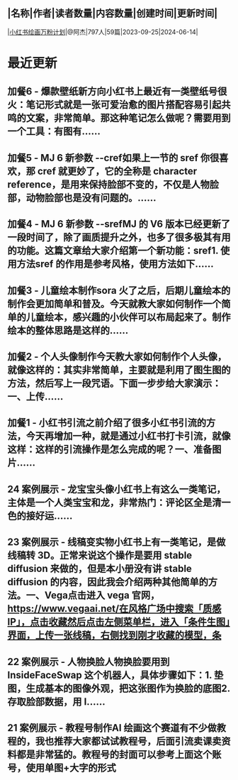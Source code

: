 |名称|作者|读者数量|内容数量|创建时间|更新时间|
---
|[小红书绘画万粉计划](https://xiaobot.net/p/mj?refer=0b133df9-27dc-423b-8101-639049001c13)|@阿杰|797人|59篇|2023-09-25|2024-06-14|

# 最近更新
## 加餐6 - 爆款壁纸新方向小红书上最近有一类壁纸号很火：笔记形式就是一张可爱治愈的图片搭配容易引起共鸣的文案，非常简单。那这种笔记怎么做呢？需要用到一个工具：有图有......
## 加餐5 - MJ 6 新参数 --cref如果上一节的 sref 你很喜欢，那 cref 就更妙了，它的全称是 character reference，是用来保持脸部不变的，不仅是人物脸部，动物脸部也是没有问题的。......
## 加餐4 - MJ 6 新参数 --srefMJ 的 V6 版本已经更新了一段时间了，除了画质提升之外，也多了很多极其有用的功能。这篇文章给大家介绍第一个新功能：sref1. 使用方法sref 的作用是参考风格，使用方法如下......
## 加餐3 - 儿童绘本制作sora 火了之后，后期儿童绘本的制作会更加简单和普及。今天就教大家如何制作一个简单的儿童绘本，感兴趣的小伙伴可以布局起来了。制作绘本的整体思路是这样的......
## 加餐2 - 个人头像制作今天教大家如何制作个人头像，就像这样的：其实非常简单，主要就是利用了图生图的方法，然后写上一段咒语。下面一步步给大家演示：一、上传......
## 加餐1 - 小红书引流之前介绍了很多小红书引流的方法，今天再增加一种，就是通过小红书打卡引流，就像这样：这样的引流操作是怎么完成的呢？一、准备图片......
## 24 案例展示 - 龙宝宝头像小红书上有这么一类笔记，主体是一个人类宝宝和龙，非常热门：评论区全是清一色的接好运......
## 23 案例展示 - 线稿变实物小红书上有一类笔记，是做线稿转 3D。正常来说这个操作是要用 stable diffusion 来做的，但是本小册没有讲 stable diffusion 的内容，因此我会介绍两种其他简单的方法。一、Vega点击进入 vega 官网，https://www.vegaai.net/在风格广场中搜索「质感IP」，点击收藏然后点击左侧菜单栏，进入「条件生图」界面，上传一张线稿，右侧找到刚才收藏的模型，条
## 22 案例展示 - 人物换脸人物换脸要用到 InsideFaceSwap 这个机器人，具体步骤如下：1. 垫图，生成基本的图像外观，把这张图作为换脸的底图2. 存取脸部数据，用 I......
## 21 案例展示 - 教程号制作AI 绘画这个赛道有不少做教程的，我也推荐大家都试试教程号，后面引流卖课卖资料都是非常猛的。教程号的封面可以参考上面这个账号，使用单图+大字的形式

